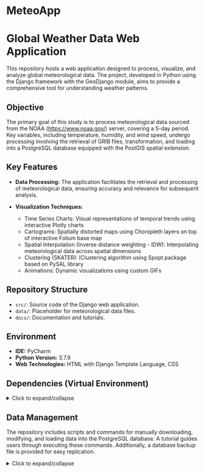# MeteoApp

# Global Weather Data Web Application

This repository hosts a web application designed to process, visualize, and analyze global meteorological data. The project, developed in Python using the Django framework with the GeoDjango module, aims to provide a comprehensive tool for understanding weather patterns.

## Objective

The primary goal of this study is to process meteorological data sourced from the NOAA (https://www.noaa.gov/) server, covering a 5-day period. Key variables, including temperature, humidity, and wind speed, undergo processing involving the retrieval of GRIB files, transformation, and loading into a PostgreSQL database equipped with the PostGIS spatial extension.

## Key Features

- **Data Processing:** The application facilitates the retrieval and processing of meteorological data, ensuring accuracy and relevance for subsequent analysis.
  
- **Visualization Techniques:**
  - Time Series Charts: Visual representations of temporal trends using interactive Plotly charts
  - Cartograms: Spatially distorted maps using Choropleth layers on top of interactive Folium base map
  - Spatial Interpolation (Inverse distance weighting - IDW): Interpolating meteorological data across spatial dimensions
  - Clustering (SKATER): IClustering algorithm using Spopt package based on PySAL library
  - Animations: Dynamic visualizations using custom GIFs

## Repository Structure

- `src/`: Source code of the Django web application.
- `data/`: Placeholder for meteorological data files.
- `docs/`: Documentation and tutorials.

## Environment

- **IDE:** PyCharm
- **Python Version:** 3.7.9
- **Web Technologies:** HTML with Django Template Language, CSS

## Dependencies (Virtual Environment)

<details>
<summary>Click to expand/collapse</summary>

Package            Version
------------------ ---------
affine             2.4.0    
aiohttp            3.8.4    
aiosignal          1.3.1    
asciitree          0.3.3    
asgiref            3.6.0
async-timeout      4.0.2
asynctest          0.13.0
attrs              23.1.0
beautifulsoup4     4.12.2
branca             0.6.0
certifi            2022.12.7
cffi               1.15.1
cfgrib             0.9.10.3
charset-normalizer 3.1.0
click              8.1.3
click-plugins      1.1.1
cligj              0.7.2
colorama           0.4.6
cycler             0.11.0
Django             3.2.18
eccodes            1.2.0
ecmwflibs          0.5.1
entrypoints        0.4
esda               2.4.3
et-xmlfile         1.1.0
fasteners          0.18
findlibs           0.0.5
Fiona              1.9.3
folium             0.14.0
fonttools          4.38.0
frozenlist         1.3.3
fsspec             2023.1.0
geopandas          0.10.2
greenlet           2.0.2
idna               3.4
importlib-metadata 4.13.0
Jinja2             3.1.2
joblib             1.2.0
kiwisolver         1.4.4
libpysal           4.7.0
mapclassify        2.5.0
MarkupSafe         2.1.3
matplotlib         3.5.3
multidict          6.0.4
munch              2.5.0
networkx           2.6.3
numcodecs          0.10.2
numpy              1.21.6
openpyxl           3.1.2
packaging          23.1
pandas             1.3.5
Pillow             9.5.0
pip                23.1.2
platformdirs       3.10.0
plotly             5.15.0
psycopg2-binary    2.9.6
PuLP               2.7.0
pycparser          2.21
PyKrige            1.7.0
pyparsing          3.1.0
pyproj             3.2.1
python-dateutil    2.8.2
pytz               2023.3
requests           2.29.0
Rtree              1.0.1
scikit-learn       1.0.2
scipy              1.7.3
setuptools         67.4.0
shapely            2.0.1
six                1.16.0
soupsieve          2.4.1
spaghetti          1.6.5
spopt              0.4.1
SQLAlchemy         1.4.46
sqlparse           0.4.4
tenacity           8.2.2
threadpoolctl      3.1.0
typing_extensions  4.7.1
urllib3            1.26.15
wheel              0.38.4
xarray             0.20.2
yarl               1.9.2
zarr               2.12.0
zipp               3.15.0

</details>

## Data Management

The repository includes scripts and commands for manually downloading, modifying, and loading data into the PostgreSQL database. A tutorial guides users through executing these commands. Additionally, a database backup file is provided for easy replication.

<details>
<summary>Click to expand/collapse</summary>

Follow the tutorial for manual data processing:

- **data download**:
Run Django shell
`python manage.py shell`

Import the data_downloader module as a Python module
`import data_downloader`

Run the download_files script with a date range from 30th October 2023 to 3rd November 2023
`data_downloader.download_files(startdate='20231030', enddate='20231103')`

- **data modification**:
To execute the script, run the following command in the terminal from the project folder (../MeteoApp):
`python manage.py modify_data`

- **loading data into database**:
To run the script, execute the following command in the terminal from the project folder (optionally, execute the command to truncate the 'location' table)
`python manage.py add_data`

## Google Drive Links

- [Meteorological Data Files](https://drive.google.com/file/d/1Yb8rnlXhNgY9oN0L-7GqNykVu6pe86yB/view?usp=drive_link) 
- [Database Backup File](https://drive.google.com/file/d/1z1ULQZLuhdjA4WosFzMtwjq_u8q1U9p5/view?usp=drive_link)

## Inspiration

Links to external repositories and sources that inspired or provided guidance for the project.

## User Experience (UX)

The application focuses on delivering a seamless user experience with two distinct modules, each featuring a unique interface and specialized functionalities. For a firsthand experience, a link to a recording showcasing the application in use is provided.

**Note:** This description serves as a template, and placeholders need to be replaced with specific details once available.

